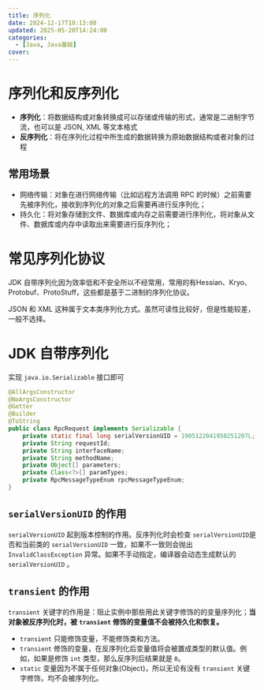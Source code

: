 ```yaml
---
title: 序列化
date: 2024-12-17T10:13:00
updated: 2025-05-20T14:24:00
categories: 
  - [Java, Java基础]
cover: 
---
```


# 序列化和反序列化

- **序列化**：将数据结构或对象转换成可以存储或传输的形式，通常是二进制字节流，也可以是 JSON, XML 等文本格式
- **反序列化**：将在序列化过程中所生成的数据转换为原始数据结构或者对象的过程

## 常用场景

- 网络传输：对象在进行网络传输（比如远程方法调用 RPC 的时候）之前需要先被序列化，接收到序列化的对象之后需要再进行反序列化；
- 持久化：将对象存储到文件、数据库或内存之前需要进行序列化，将对象从文件、数据库或内存中读取出来需要进行反序列化；

# 常见序列化协议


JDK 自带序列化因为效率低和不安全所以不经常用，常用的有Hessian、Kryo、Protobuf、ProtoStuff，这些都是基于二进制的序列化协议。


JSON 和 XML 这种属于文本类序列化方式。虽然可读性比较好，但是性能较差，一般不选择。


# JDK 自带序列化


实现 `java.io.Serializable` 接口即可


```java
@AllArgsConstructor
@NoArgsConstructor
@Getter
@Builder
@ToString
public class RpcRequest implements Serializable {
    private static final long serialVersionUID = 1905122041950251207L;
    private String requestId;
    private String interfaceName;
    private String methodName;
    private Object[] parameters;
    private Class<?>[] paramTypes;
    private RpcMessageTypeEnum rpcMessageTypeEnum;
}
```


## `serialVersionUID` 的作用


`serialVersionUID` 起到版本控制的作用。反序列化时会检查 `serialVersionUID`是否和当前类的 `serialVersionUID` 一致，如果不一致则会抛出 `InvalidClassException` 异常。如果不手动指定，编译器会动态生成默认的 `serialVersionUID` 。


## `transient` 的作用


`transient` 关键字的作用是：阻止实例中那些用此关键字修饰的的变量序列化；**当对象被反序列化时，被** **`transient`** **修饰的变量值不会被持久化和恢复。**

- `transient` 只能修饰变量，不能修饰类和方法。
- `transient` 修饰的变量，在反序列化后变量值将会被置成类型的默认值。例如，如果是修饰 `int` 类型，那么反序列后结果就是 `0`。
- `static` 变量因为不属于任何对象(Object)，所以无论有没有 `transient` 关键字修饰，均不会被序列化。
